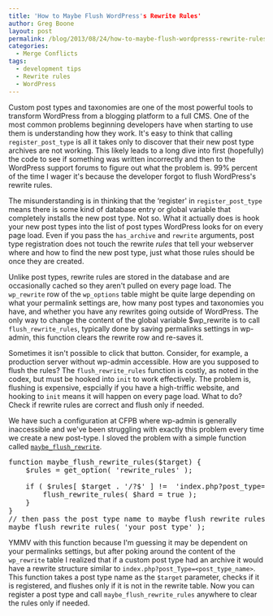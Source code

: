 ```yaml
---
title: 'How to Maybe Flush WordPress's Rewrite Rules'
author: Greg Boone
layout: post
permalink: /blog/2013/08/24/how-to-maybe-flush-wordpresss-rewrite-rules
categories:
  - Merge Conflicts
tags:
  - development tips
  - Rewrite rules
  - WordPress
---
```

Custom post types and taxonomies are one of the most powerful tools to transform WordPress from a blogging platform to a full CMS. One of the most common problems beginning developers have when starting to use them is understanding how they work. It's easy to think that calling `register_post_type` is all it takes only to discover that their new post type archives are not working. This likely leads to a long dive into first (hopefully) the code to see if something was written incorrectly and then to the WordPress support forums to figure out what the problem is. 99% percent of the time I wager it's because the developer forgot to flush WordPress's rewrite rules.

<!--more-->

The misunderstanding is in thinking that the &#8216;register' in `register_post_type` means there is some kind of database entry or global variable that completely installs the new post type. Not so. What it actually does is hook your new post types into the list of post types WordPress looks for on every page load. Even if you pass the `has_archive` and `rewrite` arguments, post type registration does not touch the rewrite *rules* that tell your webserver where and how to find the new post type, just what those rules should be once they are created.

Unlike post types, rewrite rules are stored in the database and are occasionally cached so they aren't pulled on every page load. The `wp_rewrite` row of the `wp_options` table might be quite large depending on what your permalink settings are, how many post types and taxonomies you have, and whether you have any rewrites going outside of WordPress. The only way to change the content of the global variable $wp_rewrite is to call `flush_rewrite_rules`, typically done by saving permalinks settings in wp-admin, this function clears the rewrite row and re-saves it.

Sometimes it isn't possible to click that button. Consider, for example, a production server without wp-admin accessible. How are you supposed to flush the rules? The `flush_rewrite_rules` function is costly, as noted in the codex, but must be hooked into `init` to work effectively. The problem is, flushing is expensive, espcially if you have a high-triffic website, and hooking to `init` means it will happen on every page load. What to do? Check if rewrite rules are correct and flush only if needed.

We have such a configuration at CFPB where wp-admin is generally inaccessible and we've been struggling with exactly this problem every time we create a new post-type. I sloved the problem with a simple function called [`maybe_flush_rewrite`][1].

<pre class="lang:php decode:true " >function maybe_flush_rewrite_rules($target) {
    $rules = get_option( 'rewrite_rules' );

    if ( $rules[ $target . '/?$' ] !=  'index.php?post_type=' . $target ) {
        flush_rewrite_rules( $hard = true );
    }
} 
// then pass the post type name to maybe flush rewrite rules
maybe_flush_rewrite_rules( 'your_post_type' );
</pre>

YMMV with this function because I'm guessing it may be dependent on your permalinks settings, but after poking around the content of the `wp_rewrite` table I realized that if a custom post type had an archive it would have a rewrite structure similar to `index.php?post_Type=<post_type_name>`. This function takes a post type name as the `$target` parameter, checks if it is registered, and flushes only if it is not in the rewrite table. Now you can register a post type and call `maybe_flush_rewrite_rules` anywhere to clear the rules only if needed.

 [1]: https://gist.github.com/gboone/6294720